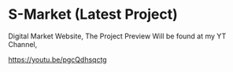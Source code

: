 # S-Market (Latest Project)
Digital Market Website,
The Project Preview Will be found at my YT Channel,

https://youtu.be/pgcQdhsqctg
